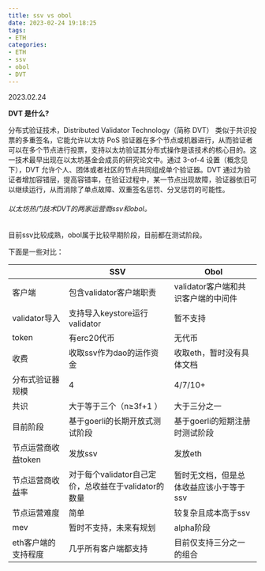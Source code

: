 ```yaml
---
title: ssv vs obol
date: 2023-02-24 19:18:25
tags: 
- ETH
categories:
- ETH
- ssv
- obol
- DVT
---
```


2023.02.24

**DVT 是什么?**

分布式验证技术，Distributed Validator Technology（简称 DVT） 类似于共识投票的多重签名，它能允许以太坊 PoS 验证器在多个节点或机器进行，从而验证者可以在多个节点进行投票，支持以太坊验证其分布式操作是该技术的核心目的。这一技术最早出现在以太坊基金会成员的研究论文中。通过 3-of-4 设置（概念见下），DVT 允许个人、团体或者社区的节点共同组成单个验证器。DVT 通过为验证者增加容错层，提高容错率，在验证过程中，某一节点出现故障，验证器依旧可以继续运行，从而消除了单点故障、双重签名惩罚、分叉惩罚的可能性。



###### 以太坊热门技术DVT的两家运营商ssv和obol。

目前ssv比较成熟，obol属于比较早期阶段，目前都在测试阶段。

下面是一些对比：

|                     | SSV                                                  | Obol                                    |
| ------------------- | ---------------------------------------------------- | --------------------------------------- |
| 客户端              | 包含validator客户端职责                              | validator客户端和共识客户端的中间件     |
| validator导入       | 支持导入keystore运行validator                        | 暂不支持                                |
| token               | 有erc20代币                                          | 无代币                                  |
| 收费                | 收取ssv作为dao的运作资金                             | 收取eth，暂时没有具体文档               |
| 分布式验证器规模    | 4                                                    | 4/7/10+                                 |
| 共识                | 大于等于三个（n≥3f+1 ）                              | 大于三分之一                            |
| 目前阶段            | 基于goerli的长期开放式测试阶段                       | 基于goerli的短期注册时测试阶段          |
| 节点运营商收益token | 发放ssv                                              | 发放eth                                 |
| 节点运营商收益率    | 对于每个validator自己定价，总收益在于validator的数量 | 暂时无文档，但是总体收益应该小于等于ssv |
| 节点运营难度        | 简单                                                 | 较复杂且成本高于ssv                     |
| mev                 | 暂时不支持，未来有规划                               | alpha阶段                               |
| eth客户端的支持程度 | 几乎所有客户端都支持                                 | 目前仅支持三分之一的组合                |

